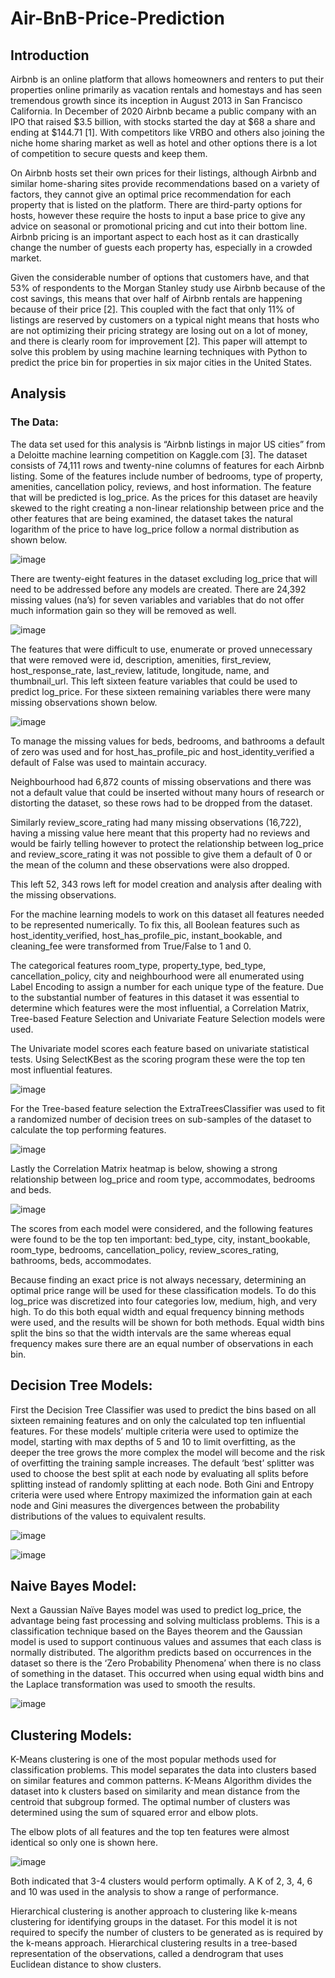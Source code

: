 # Air-BnB-Price-Prediction

## Introduction
Airbnb is an online platform that allows homeowners and renters to put their properties online primarily as vacation rentals and homestays and has seen tremendous growth since its inception in August 2013 in San Francisco California. In December of 2020 Airbnb became a public company with an IPO that raised $3.5 billion, with stocks started the day at $68 a share and ending at $144.71 [1]. With competitors like VRBO and others also joining the niche home sharing market as well as hotel and other options there is a lot of competition to secure quests and keep them.

On Airbnb hosts set their own prices for their listings, although Airbnb and similar home-sharing sites provide recommendations based on a variety of factors, they cannot give an optimal price recommendation for each property that is listed on the platform. There are third-party options for hosts, however these require the hosts to input a base price to give any advice on seasonal or promotional pricing and cut into their bottom line. Airbnb pricing is an important aspect to each host as it can drastically change the number of guests each property has, especially in a crowded market.

Given the considerable number of options that customers have, and that 53% of respondents to the Morgan Stanley study use Airbnb because of the cost savings, this means that over half of Airbnb rentals are happening because of their price [2]. This coupled with the fact that only 11% of listings are reserved by customers on a typical night means that hosts who are not optimizing their pricing strategy are losing out on a lot of money, and there is clearly room for improvement [2]. This paper will attempt to solve this problem by using machine learning techniques with Python to predict the price bin for properties in six major cities in the United States.

## Analysis

### The Data:
The data set used for this analysis is “Airbnb listings in major US cities” from a Deloitte machine learning competition on Kaggle.com [3]. The dataset consists of 74,111 rows and twenty-nine columns of features for each Airbnb listing. Some of the features include number of bedrooms, type of property, amenities, cancellation policy, reviews, and host information. The feature that will be predicted is log_price. As the prices for this dataset are heavily skewed to the right creating a non-linear relationship between price and the other features that are being examined, the dataset takes the natural logarithm of the price to have log_price follow a normal distribution as shown below.

![image](https://user-images.githubusercontent.com/94664740/226773732-44cdeb89-3f19-4dd4-9fc7-4f1030bc0bd6.png)

There are twenty-eight features in the dataset excluding log_price that will need to be addressed before any models are created. There are 24,392 missing values (na’s) for seven variables and variables that do not offer much information gain so they will be removed as well.

![image](https://user-images.githubusercontent.com/94664740/226773902-be27258c-b200-4803-82d6-76cc27944a5c.png)


The features that were difficult to use, enumerate or proved unnecessary that were removed were id, description, amenities, first_review, host_response_rate, last_review, latitude, longitude, name, and thumbnail_url. This left sixteen feature variables that could be used to predict log_price.
For these sixteen remaining variables there were many missing observations shown below.

![image](https://user-images.githubusercontent.com/94664740/226773928-52a27e58-aaef-4a5b-9eac-40e2e179036b.png)

To manage the missing values for beds, bedrooms, and bathrooms a default of zero was used and for host_has_profile_pic and host_identity_verified a default of False was used to maintain accuracy.

Neighbourhood had 6,872 counts of missing observations and there was not a default value that could be inserted without many hours of research or distorting the dataset, so these rows had to be dropped from the dataset. 

Similarly review_score_rating had many missing observations (16,722), having a missing value here meant that this property had no reviews and would be fairly telling however to protect the relationship between log_price and review_score_rating it was not possible to give them a default of 0 or the mean of the column and these observations were also dropped.

This left 52, 343 rows left for model creation and analysis after dealing with the missing observations.

For the machine learning models to work on this dataset all features needed to be represented numerically. To fix this, all Boolean features such as host_identity_verified, host_has_profile_pic, instant_bookable, and cleaning_fee were transformed from True/False to 1 and 0.

The categorical features room_type, property_type, bed_type, cancellation_policy, city and neighbourhood were all enumerated using Label Encoding to assign a number for each unique type of the feature. Due to the substantial number of features in this dataset it was essential to determine which features were the most influential, a Correlation Matrix, Tree-based Feature Selection and Univariate Feature Selection models were used.

The Univariate model scores each feature based on univariate statistical tests. Using SelectKBest as the scoring program these were the top ten most influential features.

![image](https://user-images.githubusercontent.com/94664740/226774078-6e9b5beb-56c8-4f63-8237-4f302c594292.png)

For the Tree-based feature selection the ExtraTreesClassifier was used to fit a randomized number of decision trees on sub-samples of the dataset to calculate the top performing features.

![image](https://user-images.githubusercontent.com/94664740/226774113-f4ae7103-81c2-4732-ba22-116d92ba3d5c.png)

Lastly the Correlation Matrix heatmap is below, showing a strong relationship between log_price and room type, accommodates, bedrooms and beds.

![image](https://user-images.githubusercontent.com/94664740/226774159-50f5c0a5-e4d6-4d6b-99c3-4204d6ecd004.png)

The scores from each model were considered, and the following features were found to be the top ten important: bed_type, city, instant_bookable, room_type, bedrooms, cancellation_policy, review_scores_rating, bathrooms, beds, accommodates.

Because finding an exact price is not always necessary, determining an optimal price range will be used for these classification models. To do this log_price was discretized into four categories low, medium, high, and very high. To do this both equal width and equal frequency binning methods were used, and the results will be shown for both methods. Equal width bins split the bins so that the width intervals are the same whereas equal frequency makes sure there are an equal number of observations in each bin.

## Decision Tree Models:

First the Decision Tree Classifier was used to predict the bins based on all sixteen remaining features and on only the calculated top ten influential features. For these models’ multiple criteria were used to optimize the model, starting with max depths of 5 and 10 to limit overfitting, as the deeper the tree grows the more complex the model will become and the risk of overfitting the training sample increases. The default ‘best’ splitter was used to choose the best split at each node by evaluating all splits before splitting instead of randomly splitting at each node. Both Gini and Entropy criteria were used where Entropy maximized the information gain at each node and Gini measures the divergences between the probability distributions of the values to equivalent results.

![image](https://user-images.githubusercontent.com/94664740/226774241-07306c0f-b507-4de1-b964-88ff44c9be58.png)

![image](https://user-images.githubusercontent.com/94664740/226774260-8f4c81e3-4eb4-4103-92ae-dfd768cb94bd.png)

## Naive Bayes Model:
Next a Gaussian Naïve Bayes model was used to predict log_price, the advantage being fast processing and solving multiclass problems. This is a classification technique based on the Bayes theorem and the Gaussian model is used to support continuous values and assumes that each class is normally distributed. The algorithm predicts based on occurrences in the dataset so there is the ‘Zero Probability Phenomena’ when there is no class of something in the dataset. This occurred when using equal width bins and the Laplace transformation was used to smooth the results.

![image](https://user-images.githubusercontent.com/94664740/226774459-bf3239ae-6d52-4524-944c-a81f9be21302.png)

## Clustering Models:
K-Means clustering is one of the most popular methods used for classification problems. This model separates the data into clusters based on similar features and common patterns. K-Means Algorithm divides the dataset into k clusters based on similarity and mean distance from the centroid that subgroup formed. The optimal number of clusters was determined using the sum of squared error and elbow plots. 

The elbow plots of all features and the top ten features were almost identical so only one is shown here. 

![image](https://user-images.githubusercontent.com/94664740/226774433-234f22ba-ef6a-4a2a-9c1d-c25e0a137686.png)

Both indicated that 3-4 clusters would perform optimally. A K of 2, 3, 4, 6 and 10 was used in the analysis to show a range of performance.

Hierarchical clustering is another approach to clustering like k-means clustering for identifying groups in the dataset. For this model it is not required to specify the number of clusters to be generated as is required by the k-means approach. Hierarchical clustering results in a tree-based representation of the observations, called a dendrogram that uses Euclidean distance to show clusters.


